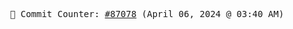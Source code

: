 <p align="center">
    <samp>
        📮 Commit Counter: <a href="https://github.com/Javascript-void0/Javascript-void0/commits/main">#87078</a> (April 06, 2024 @ 03:40 AM)
    </samp>
</p>